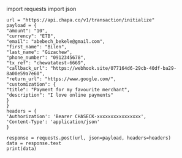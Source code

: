 import requests
    import json
      
    url = "https://api.chapa.co/v1/transaction/initialize"
    payload = {
    "amount": "10",
    "currency": "ETB",
    "email": "abebech_bekele@gmail.com",
    "first_name": "Bilen",
    "last_name": "Gizachew",
    "phone_number": "0912345678",
    "tx_ref": "chewatatest-6669",
    "callback_url": "https://webhook.site/077164d6-29cb-40df-ba29-8a00e59a7e60",
    "return_url": "https://www.google.com/",
    "customization": {
    "title": "Payment for my favourite merchant",
    "description": "I love online payments"
    }
    }
    headers = {
    'Authorization': 'Bearer CHASECK-xxxxxxxxxxxxxxxx',
    'Content-Type': 'application/json'
    }
      
    response = requests.post(url, json=payload, headers=headers)
    data = response.text
    print(data)

<!---
hamze12900/hamze12900 is a ✨ special ✨ repository because its `README.md` (this file) appears on your GitHub profile.
You can click the Preview link to take a look at your changes.
--->
